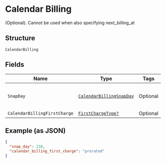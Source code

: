 
# Calendar Billing

(Optional). Cannot be used when also specifying next_billing_at

## Structure

`CalendarBilling`

## Fields

| Name | Type | Tags | Description |
|  --- | --- | --- | --- |
| `SnapDay` | [`CalendarBillingSnapDay`](../../doc/models/containers/calendar-billing-snap-day.md) | Optional | This is a container for one-of cases. |
| `CalendarBillingFirstCharge` | [`FirstChargeType?`](../../doc/models/first-charge-type.md) | Optional | - |

## Example (as JSON)

```json
{
  "snap_day": 210,
  "calendar_billing_first_charge": "prorated"
}
```

